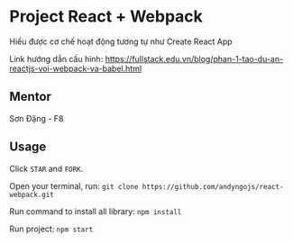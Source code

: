 # Project React + Webpack

Hiểu được cơ chế hoạt động tương tự như Create React App

Link hướng dẫn cấu hình: https://fullstack.edu.vn/blog/phan-1-tao-du-an-reactjs-voi-webpack-va-babel.html

## Mentor

Sơn Đặng - F8

## Usage

Click `STAR` and `FORK`.

Open your terminal, run: `git clone https://github.com/andyngojs/react-webpack.git`

Run command to install all library: `npm install`

Run project: `npm start`

